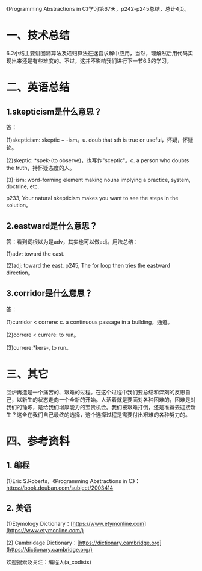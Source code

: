 《Programming Abstractions in C》学习第67天，p242-p245总结，总计4页。

# 一、技术总结

6.2小结主要讲回溯算法及递归算法在迷宫求解中应用，当然，理解然后用代码实现出来还是有些难度的。不过，这并不影响我们进行下一节6.3的学习。

# 二、英语总结

## 1.skepticism是什么意思？

答：

(1)skepticism: skeptic + -ism。u. doub that sth is true or useful，怀疑，怀疑论。

(2)skeptic: *spek-(to observe)，也写作"sceptic"。c. a person who doubts the truth，持怀疑态度的人。

(3)-ism: word-forming element making nouns implying a practice, system, doctrine, etc.

p233, Your natural skepticism makes you want to see the steps in the solution。

## 2.eastward是什么意思？

答：看到词根以为是adv，其实也可以做adj。用法总结：

(1)adv: toward the east. 

(2)adj: toward the east. p245, The for loop then tries the eastward direction。

## 3.corridor是什么意思？

答：

(1)curridor < correre: c. a continuous passage in a building，通道。

(2)correre < currere: to run。

(3)currere:*kers-, to run。

# 三、其它

回炉再造是一个痛苦的、艰难的过程。在这个过程中我们要总结和深刻的反思自己，以新生的状态走向一个全新的开始。人活着就是要面对各种困难的，困难是对我们的锤炼，是给我们增厚能力的宝贵机会。我们被艰难打倒，还是准备去迎接新生？这全在我们自己最终的选择，这个选择过程是需要付出艰难的各种努力的。

# 四、参考资料

## 1. 编程

(1)Eric S.Roberts，《Programming Abstractions in C》：https://book.douban.com/subject/2003414

## 2. 英语

(1)Etymology Dictionary：[https://www.etymonline.com](https://www.etymonline.com/)

(2) Cambridage Dictionary：[https://dictionary.cambridge.org](https://dictionary.cambridge.org/)


欢迎搜索及关注：编程人(a_codists)